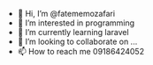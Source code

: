- 👋 Hi, I’m @fatememozafari
- 👀 I’m interested in programming
- 🌱 I’m currently learning laravel
- 💞️ I’m looking to collaborate on ...
- 📫 How to reach me 09186424052

<!---
fatememozafari/fatememozafari is a ✨ special ✨ repository because its `README.md` (this file) appears on your GitHub profile.
You can click the Preview link to take a look at your changes.
--->

